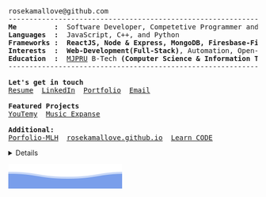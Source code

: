 <pre>
rosekamallove@github.com
--------------------------------------------------------------------------------
<b>Me         :</b>  Software Developer, Competetive Programmer and a Music Enthusiast
<b>Languages  :</b>  JavaScript, C++, and Python
<b>Frameworks :</b>  <b>ReactJS, Node & Express, MongoDB, Firesbase-Firestore and, Django</b>
<b>Interests  :</b>  <b>Web-Development(Full-Stack)</b>, Automation, Open-Source Contribution
<b>Education  :</b>  <a href="http://www.mjpru.ac.in/">MJPRU</a> B-Tech <b>(Computer Science & Information Technology) (2024)</b>
--------------------------------------------------------------------------------

<b>Let's get in touch</b>
<a href="https://drive.google.com/file/d/16S4zJlCyRrM5e8k66Ng69h0f1Q1aRL04/view">Resume</a>  <a href="https://linkedin.com/in/rose-kamal-love-1146141b0/">LinkedIn</a>  <a href="https://rosekamallove.github.io">Portfolio</a>  <a href="mailto:private.rosekamallove@gmail.com">Email</a>

<b>Featured Projects </b>
<a href="https://youtemy.tech/">YouTemy<a>  <a href="https://music-expanse.herokuapp.com/">Music Expanse<a>

<b>Additional:</b>
<a href="https://goofy-sammet-fca865.netlify.app/">Porfolio-MLH<a>  <a href="https://rosekamallove.github.io">rosekamallove.github.io<a>  <a href="https://rosekamallove.github.io/Learn_CODE/">Learn_CODE<a>
</pre>

<details closed>
 <p align="center">
  <img src = "https://github-readme-stats.vercel.app/api?username=rosekamallove&show_icons=true&line_height=27&theme=onedark" align="center">
<!-- <img align="right" src="https://github-readme-streak-stats.herokuapp.com/?user=rosekamallove&count_private=true&theme=onedark" alt="mostlypanda" /> -->
</p>

<!-- ![Rose kamal's github activity graph](https://activity-graph.herokuapp.com/graph?username=rosekamallove&theme=gruvbox) -->
<p align="center">  
<img src="https://komarev.com/ghpvc/?username=rosekamallove" alt="V2dha" /> <a href="https://twitter.com/Vvdha"> </a>
</p>
</details>

![Waves](./assets/bottom-header.svg)
